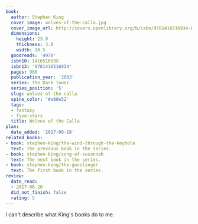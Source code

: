 ```yaml
---
book:
  author: Stephen King
  cover_image: wolves-of-the-calla.jpg
  cover_image_url: http://covers.openlibrary.org/b/isbn/9781416516934-L.jpg
  dimensions:
    height: 23.0
    thickness: 3.8
    width: 10.5
  goodreads: '4978'
  isbn10: 141651693X
  isbn13: '9781416516934'
  pages: 960
  publication_year: '2003'
  series: The Dark Tower
  series_position: '5'
  slug: wolves-of-the-calla
  spine_color: '#a88e52'
  tags:
  - fantasy
  - five-stars
  title: Wolves of the Calla
plan:
  date_added: '2017-06-18'
related_books:
- book: stephen-king/the-wind-through-the-keyhole
  text: The previous book in the series.
- book: stephen-king/song-of-susannah
  text: The next book in the series.
- book: stephen-king/the-gunslinger
  text: The first book in the series.
review:
  date_read:
  - 2017-06-20
  did_not_finish: false
  rating: 5
---
```


I can't describe what King's books do to me.
